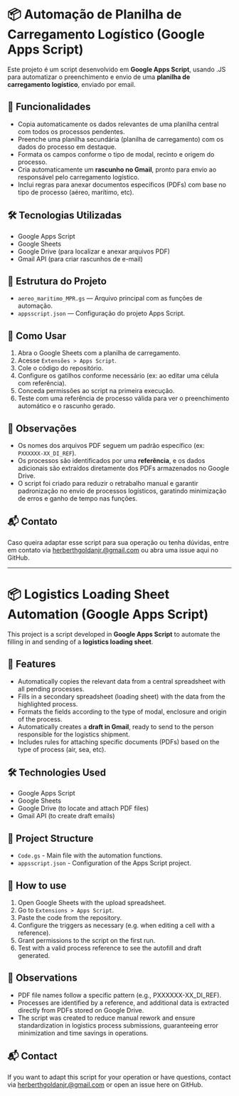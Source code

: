 # 📦 Automação de Planilha de Carregamento Logístico (Google Apps Script)

Este projeto é um script desenvolvido em **Google Apps Script**, usando .JS para automatizar o preenchimento e envio de uma **planilha de carregamento logístico**, enviado por email.

## 🚀 Funcionalidades

- Copia automaticamente os dados relevantes de uma planilha central com todos os processos pendentes.
- Preenche uma planilha secundária (planilha de carregamento) com os dados do processo em destaque.
- Formata os campos conforme o tipo de modal, recinto e origem do processo.
- Cria automaticamente um **rascunho no Gmail**, pronto para envio ao responsável pelo carregamento logístico.
- Inclui regras para anexar documentos específicos (PDFs) com base no tipo de processo (aéreo, marítimo, etc).

## 🛠️ Tecnologias Utilizadas

- Google Apps Script
- Google Sheets
- Google Drive (para localizar e anexar arquivos PDF)
- Gmail API (para criar rascunhos de e-mail)

## 📁 Estrutura do Projeto

- `aereo_maritimo_MPR.gs` — Arquivo principal com as funções de automação.
- `appsscript.json` — Configuração do projeto Apps Script.

## 📝 Como Usar

1. Abra o Google Sheets com a planilha de carregamento.
2. Acesse `Extensões > Apps Script`.
3. Cole o código do repositório.
4. Configure os gatilhos conforme necessário (ex: ao editar uma célula com referência).
5. Conceda permissões ao script na primeira execução.
6. Teste com uma referência de processo válida para ver o preenchimento automático e o rascunho gerado.

## 📌 Observações

- Os nomes dos arquivos PDF seguem um padrão específico (ex: `PXXXXXX-XX_DI_REF`).
- Os processos são identificados por uma **referência**, e os dados adicionais são extraídos diretamente dos PDFs armazenados no Google Drive.
- O script foi criado para reduzir o retrabalho manual e garantir padronização no envio de processos logísticos, garatindo minimização de erros e ganho de tempo nas funções.

## 📬 Contato

Caso queira adaptar esse script para sua operação ou tenha dúvidas, entre em contato via herberthgoldanjr.@gmail.com ou abra uma issue aqui no GitHub.

---

# 📦 Logistics Loading Sheet Automation (Google Apps Script)

This project is a script developed in **Google Apps Script** to automate the filling in and sending of a **logistics loading sheet**.

## 🚀 Features

- Automatically copies the relevant data from a central spreadsheet with all pending processes.
- Fills in a secondary spreadsheet (loading sheet) with the data from the highlighted process.
- Formats the fields according to the type of modal, enclosure and origin of the process.
- Automatically creates a **draft in Gmail**, ready to send to the person responsible for the logistics shipment.
- Includes rules for attaching specific documents (PDFs) based on the type of process (air, sea, etc).

## 🛠️ Technologies Used

- Google Apps Script
- Google Sheets
- Google Drive (to locate and attach PDF files)
- Gmail API (to create draft emails)

## 📁 Project Structure

- `Code.gs` - Main file with the automation functions.
- `appsscript.json` - Configuration of the Apps Script project.

## 📝 How to use

1. Open Google Sheets with the upload spreadsheet.
2. Go to `Extensions > Apps Script`.
3. Paste the code from the repository.
4. Configure the triggers as necessary (e.g. when editing a cell with a reference).
5. Grant permissions to the script on the first run.
6. Test with a valid process reference to see the autofill and draft generated.

## 📌 Observations

- PDF file names follow a specific pattern (e.g., PXXXXXX-XX_DI_REF).
- Processes are identified by a reference, and additional data is extracted directly from PDFs stored on Google Drive.
- The script was created to reduce manual rework and ensure standardization in logistics process submissions, guaranteeing error minimization and time savings in operations.

## 📬 Contact

If you want to adapt this script for your operation or have questions, contact via herberthgoldanjr.@gmail.com or open an issue here on GitHub.



